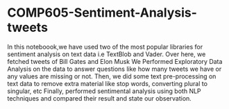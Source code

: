 # COMP605-Sentiment-Analysis-tweets
In this noteboook,we have used two of the most popular libraries for sentiment analysis on text data i.e TextBlob and Vader.
Over here, we fetched tweets of Bill Gates and Elon Musk
We Performed Exploratory Data Analysis on the data to answer questions like how many tweets we have or any values are missing or not.
Then, we did some text pre-processing on text data to remove extra material like stop words, converting plural to singular, etc
Finally, performed sentimental analysis using both NLP techniques and compared their result and state our observation.
